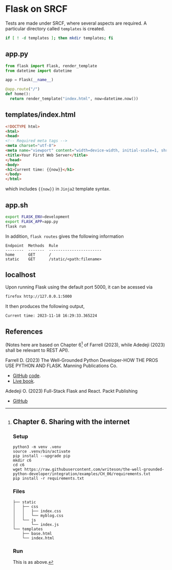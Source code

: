 # Flask on SRCF

Tests are made under SRCF, where several aspects are required. A particular directory called `templates` is created.

```bash
if [ ! -d templates ]; then mkdir templates; fi
```

## app.py

```python
from flask import Flask, render_template
from datetime import datetime

app = Flask(__name__)

@app.route("/")
def home():
  return render_template("index.html", now=datetime.now())
```

## templates/index.html

```html
<!DOCTYPE html>
<html>
<head>
<!-- Required meta tags -->
<meta charset="utf-8">
<meta name="viewport" content="width=device-width, initial-scale=1, shrink-to-fit=no">
<title>Your First Web Server</title>
</head>
<body>
<h1>Current time: {{now}}</h1>
</body>
</html>
```

which includes `{{now}}` in `Jinja2` template syntax.

## app.sh

```bash
export FLASK_ENV=development
export FLASK_APP=app.py
flask run
```

In addition, `flask routes` gives the following information

```
Endpoint  Methods  Rule
--------  -------  -----------------------
home      GET      /
static    GET      /static/<path:filename>
```

## localhost

Upon running Flask using the default port 5000, it can be acessed via

```bash
firefox http://127.0.0.1:5000
```

It then produces the following output,

```
Current time: 2023-11-18 16:29:33.365224
```

## References

(Notes here are based on Chapter 6[^chapter6] of Farrell (2023), while Adedeji (2023) shall be relevant to REST API).

Farrell D. (2023) The Well-Grounded Python Developer-HOW THE PROS USE PYTHON AND FLASK. Manning Publications Co.

- [GitHub](https://github.com/writeson) [code](https://github.com/writeson/the-well-grounded-python-developer).
- [Live book](https://livebook.manning.com/book/the-well-grounded-python-developer/).

Adedeji O. (2023) Full-Stack Flask and React. Packt Publishing

- [GitHub](https://github.com/PacktPublishing/Full-Stack-Flask-and-React)

[^chapter6]: ## Chapter 6. Sharing with the internet

    ### Setup

    ```
    python3 -m venv .venv
    source .venv/bin/activate
    pip install --upgrade pip
    mkdir c6
    cd c6
    wget https://raw.githubusercontent.com/writeson/the-well-grounded-python-developer/integration/examples/CH_06/requirements.txt
    pip install -r requirements.txt
    ```

    ### Files

    ```
    ├── static
    │   ├── css
    │   │   ├── index.css
    │   │   └── myblog.css
    │   └── js
    │       └── index.js
    └── templates
        ├── base.html
        └── index.html
    ```

    ### Run

    This is as above.
